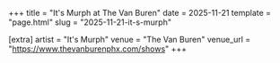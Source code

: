 +++
title = "It's Murph at The Van Buren"
date = 2025-11-21
template = "page.html"
slug = "2025-11-21-it-s-murph"

[extra]
artist = "It's Murph"
venue = "The Van Buren"
venue_url = "https://www.thevanburenphx.com/shows"
+++
